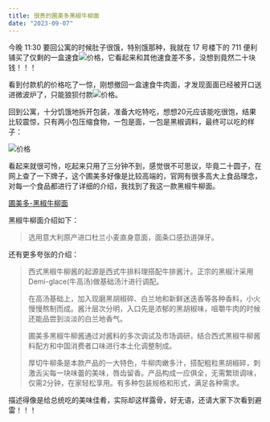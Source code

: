 ```yaml
---
title: 很贵的圃美多黑椒牛柳面
date: "2023-09-07"
---
```


今晚 11:30 要回公寓的时候肚子很饿，特别饿那种，我就在 17 号楼下的 711 便利铺买了仅剩的一盒速食![价格](https://mysite-bucket.oss-cn-wulanchabu.aliyuncs.com/blog_img/%E5%9C%83%E7%BE%8E%E5%A4%9A-%E9%BB%91%E6%A4%92%E7%89%9B%E6%9F%B3%E9%9D%A2.jpg?x-oss-process=style/small_size_rule)，它看起来和其他速食差不多，没想到竟然二十块钱！！！

看到付款机的价格吃了一惊，刚想撤回一盒速食牛肉面，才发现面面已经被开口送进微波炉了，只能狼狈付款![价格](https://mysite-bucket.oss-cn-wulanchabu.aliyuncs.com/blog_img/%E5%9C%83%E7%BE%8E%E5%A4%9A-%E9%BB%91%E6%A4%92%E7%89%9B%E6%9F%B3%E9%9D%A23.jpg?x-oss-process=style/small_size_rule)。

回到公寓，十分饥饿地拆开包装，准备大吃特吃，想想20元应该能吃很饱，结果比较震惊，只有两小包压缩食物，一包是面，一包是黑椒调料，最终可以吃的样子：

![价格](https://mysite-bucket.oss-cn-wulanchabu.aliyuncs.com/blog_img/%E5%9C%83%E7%BE%8E%E5%A4%9A-%E9%BB%91%E6%A4%92%E7%89%9B%E6%9F%B3%E9%9D%A22.jpg?x-oss-process=style/small_size_rule)

看起来就很可怜，吃起来只用了三分钟不到，感觉很不可思议，毕竟二十圆子，在网上查了一下牌子，这个圃美多好像是比较高端的，官网有很多高大上食品理念，对每一个食品都进行了详细的介绍，我找到了我这一款黑椒牛柳面。

[圃美多-黑椒牛柳面](https://www.pumeiduo.com/food/product/product_list2.php?id=13)

黑椒牛柳面介绍如下：

> 选用意大利原产进口杜兰小麦直身意面，面条口感劲道弹牙。

还有更多夸张的介绍：

> 西式黑椒牛柳酱的起源是西式牛排料理搭配牛排酱汁。正宗的黑椒汁采用Demi-glace(牛高汤)做基础汤汁进行调配。
> 
> 在高汤基础上，加入现磨黑胡椒碎、白兰地和新鲜迷迭香等各种香料，小火慢慢熬制而成。酱汁层次分明，入口先是浓郁的黑胡椒味，咀嚼牛肉的时候还能品尝到淡淡的白兰地香气。
> 
> 圃美多黑椒牛柳酱通过对酱料的多次调试及市场调研，结合西式黑椒牛柳酱料配方和中国消费者口味进行本土化调整制成。
> 
> 厚切牛柳条是本款产品的一大特色，牛柳肉嫩多汁，搭配粗粒黑胡椒碎，刺激舌尖每一块味蕾的美味，唇齿留香。产品构成一应俱全，无需繁琐调味，仅需2分钟，在家轻松享用。有多种包装规格和形式，满足各种需求。

描述得像是给总统吃的美味佳肴，实际却这样露骨，好无语，还请大家下次看到避雷！！！

